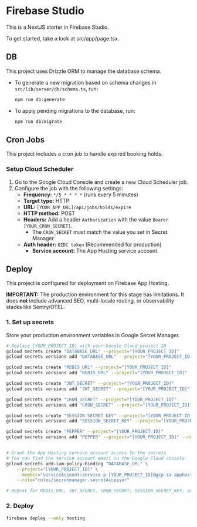 # Firebase Studio

This is a NextJS starter in Firebase Studio.

To get started, take a look at src/app/page.tsx.

## DB

This project uses Drizzle ORM to manage the database schema.

- To generate a new migration based on schema changes in `src/lib/server/db/schema.ts`, run:
  ```bash
  npm run db:generate
  ```
- To apply pending migrations to the database, run:
  ```bash
  npm run db:migrate
  ```

## Cron Jobs

This project includes a cron job to handle expired booking holds.

### Setup Cloud Scheduler

1. Go to the Google Cloud Console and create a new Cloud Scheduler job.
2. Configure the job with the following settings:
   - **Frequency:** `*/5 * * * *` (runs every 5 minutes)
   - **Target type:** HTTP
   - **URL:** `[YOUR_APP_URL]/api/jobs/holds/expire`
   - **HTTP method:** POST
   - **Headers:** Add a header `Authorization` with the value `Bearer [YOUR_CRON_SECRET]`.
     - The `CRON_SECRET` must match the value you set in Secret Manager.
   - **Auth header:** `OIDC token` (Recommended for production)
     - **Service account:** The App Hosting service account.

## Deploy

This project is configured for deployment on Firebase App Hosting.

**IMPORTANT:** The production environment for this stage has limitations. It does **not** include advanced SEO, multi-locale routing, or observability stacks like Sentry/OTEL.

### 1. Set up secrets

Store your production environment variables in Google Secret Manager.

```bash
# Replace [YOUR_PROJECT_ID] with your Google Cloud project ID
gcloud secrets create "DATABASE_URL" --project="[YOUR_PROJECT_ID]"
gcloud secrets versions add "DATABASE_URL" --project="[YOUR_PROJECT_ID]" --data-file=- <<< "postgres://user:pass@host:port/db"

gcloud secrets create "REDIS_URL" --project="[YOUR_PROJECT_ID]"
gcloud secrets versions add "REDIS_URL" --project="[YOUR_PROJECT_ID]" --data-file=- <<< "redis://..."

gcloud secrets create "JWT_SECRET" --project="[YOUR_PROJECT_ID]"
gcloud secrets versions add "JWT_SECRET" --project="[YOUR_PROJECT_ID]" --data-file=- <<< "your_super_secret_jwt_string"

gcloud secrets create "CRON_SECRET" --project="[YOUR_PROJECT_ID]"
gcloud secrets versions add "CRON_SECRET" --project="[YOUR_PROJECT_ID]" --data-file=- <<< "your_super_secret_cron_string"

gcloud secrets create "SESSION_SECRET_KEY" --project="[YOUR_PROJECT_ID]"
gcloud secrets versions add "SESSION_SECRET_KEY" --project="[YOUR_PROJECT_ID]" --data-file=- <<< "your_super_secret_session_key_32_chars_long"

gcloud secrets create "PEPPER" --project="[YOUR_PROJECT_ID]"
gcloud secrets versions add "PEPPER" --project="[YOUR_PROJECT_ID]" --data-file=- <<< "your_super_secret_pepper_16_chars_long"


# Grant the App Hosting service account access to the secrets
# You can find the service account email in the Google Cloud console
gcloud secrets add-iam-policy-binding "DATABASE_URL" \
    --project="[YOUR_PROJECT_ID]" \
    --member="serviceAccount:service-p-[YOUR_PROJECT_ID]@gcp-sa-apphosting.iam.gserviceaccount.com" \
    --role="roles/secretmanager.secretAccessor"

# Repeat for REDIS_URL, JWT_SECRET, CRON_SECRET, SESSION_SECRET_KEY, and PEPPER
```

### 2. Deploy

```bash
firebase deploy --only hosting
```
